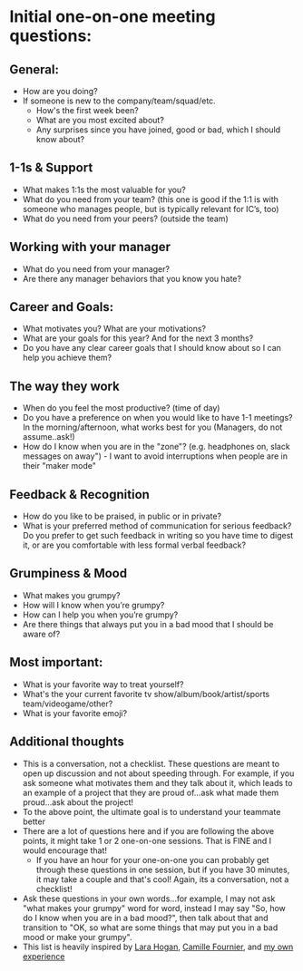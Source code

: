 # Initial one-on-one meeting questions:

## General:
- How are you doing? 
- If someone is new to the company/team/squad/etc.
  - How's the first week been?
  - What are you most excited about?
  - Any surprises since you have joined, good or bad, which I should know about?

## 1-1s & Support 
- What makes 1:1s the most valuable for you?
- What do you need from your team? (this one is good if the 1:1 is with someone who manages people, but is typically relevant for IC’s, too)
- What do you need from your peers? (outside the team)

## Working with your manager
- What do you need from your manager?
- Are there any manager behaviors that you know you hate?

## Career and Goals:
- What motivates you? What are your motivations?
- What are your goals for this year? And for the next 3 months?
- Do you have any clear career goals that I should know about so I can help you achieve them?

## The way they work
- When do you feel the most productive? (time of day)
- Do you have a preference on when you would like to have 1-1 meetings? In the morning/afternoon, what works best for you (Managers, do not assume..ask!)
- How do I know when you are in the "zone"? (e.g. headphones on, slack messages on away") - I want to avoid interruptions when people are in their "maker mode"

## Feedback & Recognition
- How do you like to be praised, in public or in private?
- What is your preferred method of communication for serious feedback? Do you prefer to get such feedback in writing so you have time to digest it, or are you comfortable with less formal verbal feedback?

## Grumpiness & Mood
- What makes you grumpy?
- How will I know when you’re grumpy?
- How can I help you when you’re grumpy?
- Are there things that always put you in a bad mood that I should be aware of?


## Most important:
- What is your favorite way to treat yourself?  
- What's the your current favorite tv show/album/book/artist/sports team/videogame/other?
- What is your favorite emoji? 

## Additional thoughts
- This is a conversation, not a checklist. These questions are meant to open up discussion and not about speeding through. For example, if you ask someone what motivates them and they talk about it, which leads to an example of a project that they are proud of...ask what made them proud...ask about the project!
- To the above point, the ultimate goal is to understand your teammate better
- There are a lot of questions here and if you are following the above points, it might take 1 or 2 one-on-one sessions. That is FINE and I would encourage that! 
  - If you have an hour for your one-on-one you can probably get through these questions in one session, but if you have 30 minutes, it may take a couple and that's cool! Again, its a conversation, not a checklist!
- Ask these questions in your own words...for example, I may not ask "what makes your grumpy" word for word, instead I may say "So, how do I know when you are in a bad mood?", then talk about that and transition to "OK, so what are some things that may put you in a bad mood or make your grumpy".
- This list is heavily inspired by [Lara Hogan](https://larahogan.me/blog/first-one-on-one-questions/), [Camille Fournier](https://www.amazon.com/Managers-Path-Leaders-Navigating-Growth/dp/1491973897), and [my own experience](https://ajahne.github.io/blog/leadership/2019/07/24/essential-meetings-to-have-with-your-people-as-a-manager.html)

